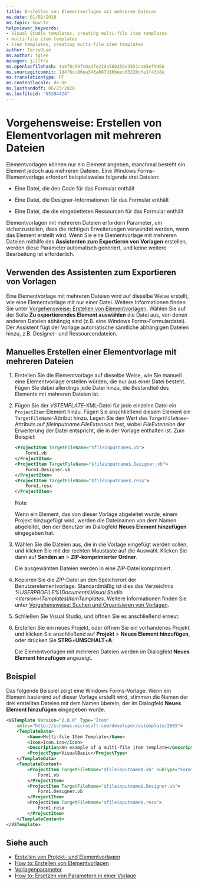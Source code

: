 ```yaml
---
title: Erstellen von Elementvorlagen mit mehreren Dateien
ms.date: 01/02/2018
ms.topic: how-to
helpviewer_keywords:
- Visual Studio templates, creating multi-file item templates
- multi-file item templates
- item templates, creating multi-file item templates
author: TerryGLee
ms.author: tglee
manager: jillfra
ms.openlocfilehash: 4a4f0c50fc0a3fe21da560356d3551ca85ef9d66
ms.sourcegitcommit: 1d4f6cc80ea343a667d16beec03220cfe1f43b8e
ms.translationtype: HT
ms.contentlocale: de-DE
ms.lasthandoff: 06/23/2020
ms.locfileid: "85284424"
---
```

# <a name="how-to-create-multi-file-item-templates"></a>Vorgehensweise: Erstellen von Elementvorlagen mit mehreren Dateien

Elementvorlagen können nur ein Element angeben, manchmal besteht ein Element jedoch aus mehreren Dateien. Eine Windows Forms-Elementvorlage erfordert beispielsweise folgende drei Dateien:

- Eine Datei, die den Code für das Formular enthält

- Eine Datei, die Designer-Informationen für das Formular enthält

- Eine Datei, die die eingebetteten Ressourcen für das Formular enthält

Elementvorlagen mit mehreren Dateien erfordern Parameter, um sicherzustellen, dass die richtigen Erweiterungen verwendet werden, wenn das Element erstellt wird. Wenn Sie eine Elementvorlage mit mehreren Dateien mithilfe des **Assistenten zum Exportieren von Vorlagen** erstellen, werden diese Parameter automatisch generiert, und keine weitere Bearbeitung ist erforderlich.

## <a name="use-the-export-template-wizard"></a>Verwenden des Assistenten zum Exportieren von Vorlagen

Eine Elementvorlage mit mehreren Dateien wird auf dieselbe Weise erstellt, wie eine Elementvorlage mit nur einer Datei. Weitere Informationen finden Sie unter [Vorgehensweise: Erstellen von Elementvorlagen](../ide/how-to-create-item-templates.md). Wählen Sie auf der Seite **Zu exportierendes Element auswählen** die Datei aus, von denen anderen Dateien abhängig sind (z.B. eine Windows Forms-Formulardatei). Der Assistent fügt der Vorlage automatische sämtliche abhängigen Dateien hinzu, z.B. Designer- und Ressourcendateien.

## <a name="manually-create-a-multi-file-item-template"></a>Manuelles Erstellen einer Elementvorlage mit mehreren Dateien

1. Erstellen Sie die Elementvorlage auf dieselbe Weise, wie Sie manuell eine Elementvorlage erstellen würden, die nur aus einer Datei besteht. Fügen Sie dabei allerdings jede Datei hinzu, die Bestandteil des Elements mit mehreren Dateien ist.

1. Fügen Sie der *VSTEMPLATE*-XML-Datei für jede einzelne Datei ein `ProjectItem`-Element hinzu. Fügen Sie anschließend diesem Element ein `TargetFileName`-Attribut hinzu. Legen Sie den Wert des `TargetFileName`-Attributs auf *$fileinputname$.FileExtension* fest, wobei *FileExtension* der Erweiterung der Datei entspricht, die in der Vorlage enthalten ist. Zum Beispiel:

    ```xml
    <ProjectItem TargetFileName="$fileinputname$.vb">
        Form1.vb
    </ProjectItem>
    <ProjectItem TargetFileName="$fileinputname$.Designer.vb">
        Form1.Designer.vb
    </ProjectItem>
    <ProjectItem TargetFileName="$fileinputname$.resx">
        Form1.resx
    </ProjectItem>
    ```

     > [!NOTE]
     > Wenn ein Element, das von dieser Vorlage abgeleitet wurde, einem Projekt hinzugefügt wird, werden die Dateinamen von dem Namen abgeleitet, den der Benutzer im Dialogfeld **Neues Element hinzufügen** eingegeben hat.

1. Wählen Sie die Dateien aus, die in die Vorlage eingefügt werden sollen, und klicken Sie mit der rechten Maustaste auf die Auswahl. Klicken Sie dann auf **Senden an** > **ZIP-komprimierter Ordner**.

   Die ausgewählten Dateien werden in eine *ZIP*-Datei komprimiert.

1. Kopieren Sie die *ZIP*-Datei an den Speicherort der Benutzerelementvorlage. Standardmäßig ist dies das Verzeichnis *%USERPROFILE%\Documents\Visual Studio \<Version\>\Templates\ItemTemplates*. Weitere Informationen finden Sie unter [Vorgehensweise: Suchen und Organisieren von Vorlagen](../ide/how-to-locate-and-organize-project-and-item-templates.md).

1. Schließen Sie Visual Studio, und öffnen Sie es anschließend erneut.

1. Erstellen Sie ein neues Projekt, oder öffnen Sie ein vorhandenes Projekt, und klicken Sie anschließend auf **Projekt** > **Neues Element hinzufügen**, oder drücken Sie **STRG**+**UMSCHALT**+**A**.

   Die Elementvorlagen mit mehreren Dateien werden im Dialogfeld **Neues Element hinzufügen** angezeigt.

## <a name="example"></a>Beispiel

Das folgende Beispiel zeigt eine Windows Forms-Vorlage. Wenn ein Element basierend auf dieser Vorlage erstellt wird, stimmen die Namen der drei erstellten Dateien mit dem Namen überein, der im Dialogfeld **Neues Element hinzufügen** eingegeben wurde.

```xml
<VSTemplate Version="2.0.0" Type="Item"
    xmlns="http://schemas.microsoft.com/developer/vstemplate/2005">
    <TemplateData>
        <Name>Multi-file Item Template</Name>
        <Icon>Icon.ico</Icon>
        <Description>An example of a multi-file item template</Description>
        <ProjectType>VisualBasic</ProjectType>
    </TemplateData>
    <TemplateContent>
        <ProjectItem TargetFileName="$fileinputname$.vb" SubType="Form">
            Form1.vb
        </ProjectItem>
        <ProjectItem TargetFileName="$fileinputname$.Designer.vb">
            Form1.Designer.vb
        </ProjectItem>
        <ProjectItem TargetFileName="$fileinputname$.resx">
            Form1.resx
        </ProjectItem>
    </TemplateContent>
</VSTemplate>
```

## <a name="see-also"></a>Siehe auch

- [Erstellen von Projekt- und Elementvorlagen](../ide/creating-project-and-item-templates.md)
- [How to: Erstellen von Elementvorlagen](../ide/how-to-create-item-templates.md)
- [Vorlagenparameter](../ide/template-parameters.md)
- [How to: Ersetzen von Parametern in einer Vorlage](../ide/how-to-substitute-parameters-in-a-template.md)
